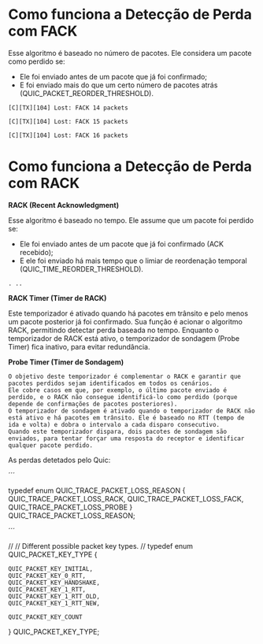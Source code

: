 
# Como funciona a Detecção de Perda com FACK

Esse algoritmo é baseado no número de pacotes. Ele considera um pacote como perdido se:

  -  Ele foi enviado antes de um pacote que já foi confirmado;
  -  E foi enviado mais do que um certo número de pacotes atrás (QUIC_PACKET_REORDER_THRESHOLD).



`` [C][TX][104] Lost: FACK 14 packets ``

`` [C][TX][104] Lost: FACK 15 packets ``

`` [C][TX][104] Lost: FACK 16 packets ``

# Como funciona a Detecção de Perda com RACK


**RACK (Recent Acknowledgment)** 

Esse algoritmo é baseado no tempo. Ele assume que um pacote foi perdido se:

-  Ele foi enviado antes de um pacote que já foi confirmado (ACK recebido);
-  E ele foi enviado há mais tempo que o limiar de reordenação temporal (QUIC_TIME_REORDER_THRESHOLD).

`` . ..  `` 


**RACK Timer (Timer de RACK)** 

Este temporizador é ativado quando há pacotes em trânsito e pelo menos um pacote posterior já foi confirmado.
    Sua função é acionar o algoritmo RACK, permitindo detectar perda baseada no tempo.
    Enquanto o temporizador de RACK está ativo, o temporizador de sondagem (Probe Timer) fica inativo, para evitar redundância.


**Probe Timer (Timer de Sondagem)**

    O objetivo deste temporizador é complementar o RACK e garantir que pacotes perdidos sejam identificados em todos os cenários.
    Ele cobre casos em que, por exemplo, o último pacote enviado é perdido, e o RACK não consegue identificá-lo como perdido (porque depende de confirmações de pacotes posteriores).
    O temporizador de sondagem é ativado quando o temporizador de RACK não está ativo e há pacotes em trânsito. Ele é baseado no RTT (tempo de ida e volta) e dobra o intervalo a cada disparo consecutivo.
    Quando este temporizador dispara, dois pacotes de sondagem são enviados, para tentar forçar uma resposta do receptor e identificar qualquer pacote perdido.


As perdas detetados pelo Quic:


´´´


typedef enum QUIC_TRACE_PACKET_LOSS_REASON {
    QUIC_TRACE_PACKET_LOSS_RACK, 
    QUIC_TRACE_PACKET_LOSS_FACK,
    QUIC_TRACE_PACKET_LOSS_PROBE
} QUIC_TRACE_PACKET_LOSS_REASON;

´´´



//
// Different possible packet key types.
//
typedef enum QUIC_PACKET_KEY_TYPE {

    QUIC_PACKET_KEY_INITIAL,
    QUIC_PACKET_KEY_0_RTT,
    QUIC_PACKET_KEY_HANDSHAKE,
    QUIC_PACKET_KEY_1_RTT,
    QUIC_PACKET_KEY_1_RTT_OLD,
    QUIC_PACKET_KEY_1_RTT_NEW,

    QUIC_PACKET_KEY_COUNT

} QUIC_PACKET_KEY_TYPE;







